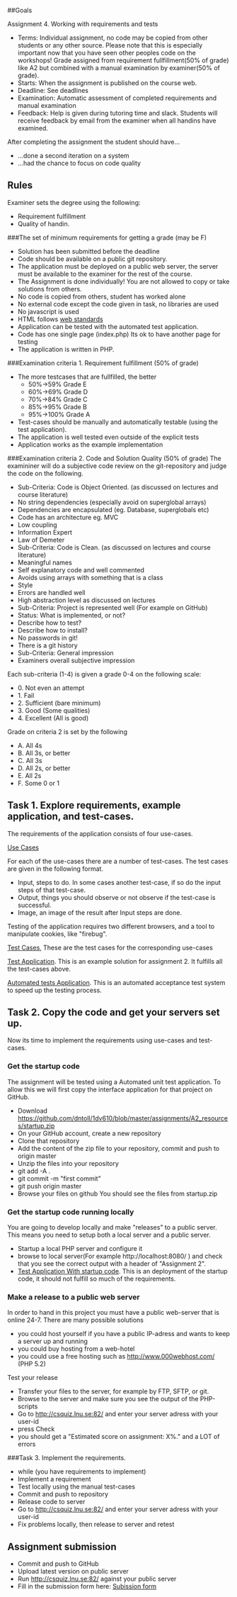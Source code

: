 ##Goals

Assignment 4. Working with requirements and tests
 * Terms: Individual assignment, no code may be copied from other students or any other source. Please note that this is especially important now that you have seen other peoples code on the workshops!
   Grade assigned from requirement fullfillment(50% of grade) like A2 but combined with a manual examination by examiner(50% of grade).
 * Starts: When the assignment is published on the course web.
 * Deadline: See deadlines
 * Examination: Automatic assessment of completed requirements and manual examination
 * Feedback: Help is given during tutoring time and slack. Students will receive feedback by email from the examiner when all handins have examined.

After completing the assignment the student should have...
 * ...done a second iteration on a system
 * ...had the chance to focus on code quality 
 
## Rules

Examiner sets the degree using the following:
 * Requirement fulfillment
 * Quality of handin.

###The set of minimum requirements for getting a grade (may be F)
* Solution has been submitted before the deadline
* Code should be available on a public git repository. 
* The application must be deployed on a public web server, the server must be available to the examiner for the rest of the course.
* The Assignment is done individually! You are not allowed to copy or take solutions from others.
* No code is copied from others, student has worked alone
* No external code except the code given in task, no libraries are used
* No javascript is used
* HTML follows [web standards](https://validator.w3.org/)
* Application can be tested with the automated test application.
* Code has one single page (index.php) Its ok to have another page for testing 
* The application is written in PHP.

###Examination criteria 1. Requirement fulfillment (50% of grade)
* The more testcases that are fullfilled, the better
  * 50%->59% Grade E
  * 60%->69% Grade D
  * 70%->84% Grade C
  * 85%->95% Grade B
  * 95%->100% Grade A
* Test-cases should be manually and automatically testable (using the test application).
* The application is well tested even outside of the explicit tests
* Application works as the example implementation

###Examination criteria 2. Code and Solution Quality (50% of grade)
The examininer will do a subjective code review on the git-repository and judge the code on the following.

* Sub-Criteria: Code is Object Oriented. (as discussed on lectures and course literature)
 * No string dependencies (especially avoid on superglobal arrays)
 * Dependencies are encapsulated (eg. Database, superglobals etc)
 * Code has an architecture eg. MVC
 * Low coupling
 * Information Expert
 * Law of Demeter
* Sub-Criteria: Code is Clean. (as discussed on lectures and course literature)
 * Meaningful names
 * Self explanatory code and well commented
 * Avoids using arrays with something that is a class
 * Style
 * Errors are handled well
 * High abstraction level as discussed on lectures
* Sub-Criteria: Project is represented well (For example on GitHub)
 * Status: What is implemented, or not?
 * Describe how to test?
 * Describe how to install?
 * No passwords in git!
 * There is a git history
* Sub-Criteria: General impression
 * Examiners overall subjective impression
 
Each sub-criteria (1-4) is given a grade 0-4 on the following scale:
* 0\. Not even an attempt
* 1\. Fail
* 2\. Sufficient (bare minimum)
* 3\. Good (Some qualities)
* 4\. Excellent (All is good)

Grade on criteria 2 is set by the following
 * A. All 4s
 * B. All 3s, or better
 * C. All 3s
 * D. All 2s, or better
 * E. All 2s
 * F. Some 0 or 1

## Task 1. Explore requirements, example application, and test-cases.

The requirements of the application consists of four use-cases.

[Use Cases](https://github.com/dntoll/1dv610/blob/master/assignments/A2_resources/UseCases.md "Assignment 2 use-cases")

For each of the use-cases there are a number of test-cases. The test cases are given in the following format. 
 * Input, steps to do. In some cases another test-case, if so do the input steps of that test-case.
 * Output, things you should observe or not observe if the test-case is successful.
 * Image, an image of the result after Input steps are done.
 
Testing of the application requires two different browsers, and a tool to manipulate cookies, like "firebug".

[Test Cases](https://github.com/dntoll/1dv610/blob/master/assignments/A2_resources/TestCases.md "Manual Test-Cases"), These are the test cases for the corresponding use-cases

[Test Application](http://csquiz.lnu.se:81/ "Application To test requirements on"). This is an example solution for assignment 2. It fulfills all the test-cases above.

[Automated tests Application](http://csquiz.lnu.se:82/ "Application To test your on"). This is an automated acceptance test system to speed up the testing process. 

## Task 2. Copy the code and get your servers set up.

Now its time to implement the requirements using use-cases and test-cases.

### Get the startup code
The assignment will be tested using a Automated unit test application. To allow this we will first copy the interface application for that project on GitHub. 

 * Download https://github.com/dntoll/1dv610/blob/master/assignments/A2_resources/startup.zip 
 * On your GitHub account, create a new repository
 * Clone that repository 
 * Add the content of the zip file to your repository, commit and push to origin master
  * Unzip the files into your repository 
  * git add -A .
  * git commit -m "first commit"
  * git push origin master
 * Browse your files on github You should see the files from startup.zip

### Get the startup code running locally

You are going to develop locally and make "releases" to a public server. This means you need to setup both a local server and a public server.

 * Startup a local PHP server and configure it
 * browse to local server(For example http://localhost:8080/ ) and check that you see the correct output with a header of "Assignment 2".
 * [Test Application With startup code](http://csquiz.lnu.se:84/ "Application With startup code running"). This is an deployment of the startup code, it should not fulfill so much of the requirements.

### Make a release to a public web server

In order to hand in this project you must have a public web-server that is online 24-7. There are many possible solutions
 * you could host yourself if you have a public IP-adress and wants to keep a server up and running
 * you could buy hosting from a web-hotel
 * you could use a free hosting such as http://www.000webhost.com/ (PHP 5.2)

Test your release
 * Transfer your files to the server, for example by FTP, SFTP, or git.
 * Browse to the server and make sure you see the output of the PHP-scripts
 * Go to http://csquiz.lnu.se:82/ and enter your server adress with your user-id
  * press Check
  * you should get a "Estimated score on assignment: X%." and a LOT of errors

###Task 3. Implement the requirements.

 * while (you have requirements to implement)
  * Implement a requirement
  * Test locally using the manual test-cases
  * Commit and push to repository
 * Release code to server
  * Go to http://csquiz.lnu.se:82/ and enter your server adress with your user-id
  * Fix problems locally, then release to server and retest

## Assignment submission

 * Commit and push to GitHub
 * Upload latest version on public server
 * Run http://csquiz.lnu.se:82/ against your public server
 * Fill in the submission form here: [Subission form](https://goo.gl/forms/UraGPqyxyBnzBuH63)
